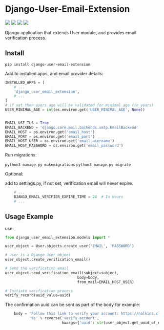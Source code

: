 Django-User-Email-Extension
===========================
[![](https://img.shields.io/pypi/v/django-user-email-extension.svg)](https://pypi.org/project/django-user-email-extension/)
[![](https://img.shields.io/pypi/l/django-user-email-extension.svg?colorB=blue)](https://pypi.org/project/django-user-email-extension/)
[![](https://img.shields.io/pypi/pyversions/django-user-email-extension.svg)](https://pypi.org/project/django-user-email-extension/)
[![](https://img.shields.io/pypi/djversions/django-user-email-extension.svg)](https://pypi.org/project/django-user-email-extension/)

Django application that extends User module, and provides email verification process.

Install
-------
`pip install django-user-email-extension`

Add to installed apps, and email provider details:

```python
INSTALLED_APPS = [
    # ...
    'django_user_email_extension',
    # ...
]
# if set then users age will be validated for minimal age (in years)
USER_MINIMAL_AGE = int(os.environ.get('USER_MINIMAL_AGE', None))


EMAIL_USE_TLS = True
EMAIL_BACKEND = 'django.core.mail.backends.smtp.EmailBackend'
EMAIL_HOST = os.environ.get('email_host')
EMAIL_PORT = os.environ.get('email_port')
EMAIL_HOST_USER = os.environ.get('email_username')
EMAIL_HOST_PASSWORD = os.environ.get('email_password')
```

Run migrations:

`python3 manage.py makemigrations`
`python3 manage.py migrate`

Optional:

add to settings.py, if not set, verification email will never expire.

```python
    # ...
    DJANGO_EMAIL_VERIFIER_EXPIRE_TIME = 24  # In Hours
    # ...
```


Usage Example
-------------
use:

```python
from django_user_email_extension.models import *

user_object = User.objects.create_user('EMAIL', 'PASSWORD')

# user is a Django User object
user_object.create_verification_email()

# Send the verification email
user_object.send_verification_email(subject=subject,
                                 body=body,
                                 from_mail=EMAIL_HOST_USER)

# Initiate verification process
verify_record(uuid_value=uuid)
```

The confirmation uuid can be sent as part of the body for example:

```python
    body = 'Follow this link to verify your account: https://nalkins.cloud' + \
           '%s' % reverse('verify_account',
                          kwargs={'uuid': str(user_object.get_uuid_of_email())})
```